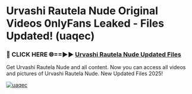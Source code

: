# Urvashi Rautela Nude Original Videos 0nlyFans Leaked - Files Updated! (uaqec)

<h3>🔴 CLICK HERE 🌐==►► <a href="https://tinyurl.com/52m3yx9h" rel="nofollow">Urvashi Rautela Nude Updated Files</a></h3>

Get Urvashi Rautela Nude and all content. Now you can access all videos and pictures of Urvashi Rautela Nude. New Updated Files 2025!

[![uaqec](https://i.imgur.com/TnHtlc8.gif)](https://tinyurl.com/52m3yx9h)

